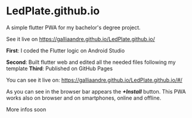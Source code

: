 # LedPlate.github.io
A simple flutter PWA for my bachelor's degree project. 

See it live on https://galliaandre.github.io/LedPlate.github.io/



**First**: I coded the Flutter logic on Android Studio

**Second**: Built flutter web and edited all the needed files following my template 
**Third**: Published on GitHub Pages

You can see it live on: https://galliaandre.github.io/LedPlate.github.io/#/

As you can see in the browser bar appears the ***+Install*** button. This PWA works also on browser and on smartphones, online and offline.



More infos soon
